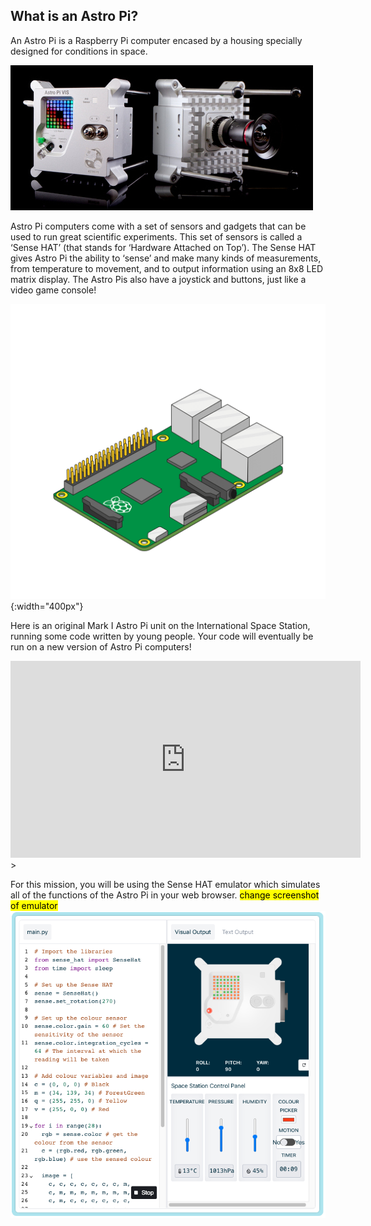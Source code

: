 ## What is an Astro Pi?

An Astro Pi is a Raspberry Pi computer encased by a housing specially designed for conditions in space. 

![Animated image of a Sense HAT being attached to the top of a Raspberry Pi computer.](images/astro_pi_casing.jpeg)

Astro Pi computers come with a set of sensors and gadgets that can be used to run great scientific experiments. This set of sensors is called a ‘Sense HAT’ (that stands for ‘Hardware Attached on Top’). The Sense HAT gives Astro Pi the ability to ‘sense’ and make many kinds of measurements, from temperature to movement, and to output information using an 8x8 LED matrix display. The Astro Pis also have a joystick and buttons, just like a video game console!

![Animated image of a Sense HAT being attached to the top of a Raspberry Pi Computer.](images/animated_sense_hat.gif){:width="400px"}

Here is an original Mark I Astro Pi unit on the International Space Station, running some code written by young people. Your code will eventually be run on a new version of Astro Pi computers!

<iframe width="560" height="315" src="https://www.youtube.com/embed/4ykbAJeGPMM" frameborder="0" allow="accelerometer; autoplay; encrypted-media; gyroscope; picture-in-picture" allowfullscreen></iframe>>

For this mission, you will be using the Sense HAT emulator which simulates all of the functions of the Astro Pi in your web browser.
<mark>change screenshot of emulator</mark>
![A labelled screenshot of the Sense HAT emulator with the code window on the left and the emulator on the right.](images/sense-hat-emulator.png)

